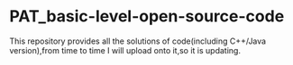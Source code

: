 # PAT_basic-level-open-source-code
This repository provides all the  solutions of code(including C++/Java version),from time to time I will upload onto it,so it is updating.

